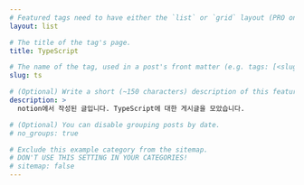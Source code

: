 ```yaml
---
# Featured tags need to have either the `list` or `grid` layout (PRO only).
layout: list

# The title of the tag's page.
title: TypeScript

# The name of the tag, used in a post's front matter (e.g. tags: [<slug>]).
slug: ts

# (Optional) Write a short (~150 characters) description of this featured tag.
description: >
  notion에서 작성된 글입니다. TypeScript에 대한 게시글을 모았습니다.

# (Optional) You can disable grouping posts by date.
# no_groups: true

# Exclude this example category from the sitemap.
# DON'T USE THIS SETTING IN YOUR CATEGORIES!
# sitemap: false
---
```

